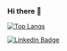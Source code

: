 ### Hi there 👋

[![Top Langs](https://github-readme-stats.vercel.app/api/top-langs/?username=Alzurra&layout=compact&langs_count=7)](https://github.com/anuraghazra/github-readme-stats)

[![Linkedin Badge](https://img.shields.io/badge/-Thiago%20Costa-324ccc?style=flat-square&logo=Linkedin&logoColor=white&link=https://www.linkedin.com/in/thiago-costa-a7a031123/)](https://www.linkedin.com/in/thiago-costa-a7a031123/)


